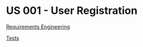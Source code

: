 # US 001 - User Registration

[Requirements Engineering](01.requirements-engineering/readme.md)

[Tests](02.tests/readme.md)
 